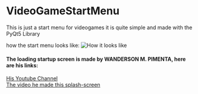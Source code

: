 # VideoGameStartMenu
This is just a start menu for videogames it is quite simple and made with the PyQt5 Library

how the start menu looks like:
![How it looks like](https://user-images.githubusercontent.com/85494077/192141494-147a72aa-98a2-4110-82e3-25080c87e6e9.png)

#### The loading startup screen is made by WANDERSON M. PIMENTA, here are his links:
[His Youtube Channel](https://www.youtube.com/c/WandersonIsMe)
<br>
[The video he made this splash-screen](https://www.youtube.com/watch?v=Ap865V3sAdw)

